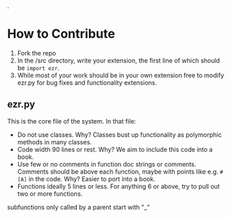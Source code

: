 .

# How to Contribute

1. Fork the repo
2. In the /src directory, write your extension, the first line of which should be
   `import ezr`.
3. While most of your work should be in your own extension free to modify ezr.py for
   bug fixes and functionality extensions.

## ezr.py

This is the core file of the system. In that file:

- Do not use classes. Why? Classes bust up functionality as polymorphic methods in many classes.
- Code width 90 lines or rest. Why? We aim to include this code into a book.
- Use few or no comments in function doc strings or comments. Comments should be above 
  each function, maybe with points like 
  e.g. `#[A]`  in the code. Why? Easier to port into a book. 
- Functions ideally 5 lines or less. For anything 6 or above, try to pull out   two or more functions.


subfunctions only called by a parent start with "_"
